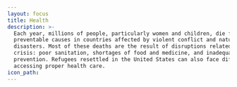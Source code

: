 ```yaml
---
layout: focus
title: Health
description: >-
  Each year, millions of people, particularly women and children, die from
  preventable causes in countries affected by violent conflict and natural
  disasters. Most of these deaths are the result of disruptions related to
  crisis: poor sanitation, shortages of food and medicine, and inadequate
  prevention. Refugees resettled in the United States can also face difficulties
  accessing proper health care.
icon_path:
---
```


